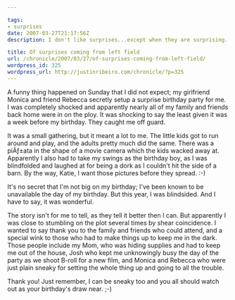 ```yaml
---

tags:
- surprises
date: 2007-03-27T21:17:56Z
description: I don't like surprises...except when they are surprising.

title: Of surprises coming from left field
url: /chronicle/2007/03/27/of-surprises-coming-from-left-field/
wordpress_id: 325
wordpress_url: http://justinribeiro.com/chronicle/?p=325
---
```


A funny thing happened on Sunday that I did not expect; my girlfriend Monica and friend Rebecca secretly setup a surprise birthday party for me.  I was completely shocked and apparently nearly all of my family and friends back home were in on the ploy.  It was shocking to say the least given it was a week before my birthday.  They caught me off guard.


It was a small gathering, but it meant a lot to me.  The little kids got to run around and play, and the adults pretty much did the same.  There was a piÃƒ±ata in the shape of a movie camera which the kids wacked away at.  Apparently I also had to take my swings as the birthday boy, as I was blindfolded and laughed at for being a dork as I couldn't hit the side of a barn.  By the way, Katie, I want those pictures before they spread. :-)


It's no secret that I'm not big on my birthday; I've been known to be unavailable the day of my birthday.  But this year, I was blindsided.  And I have to say, it was wonderful.


The story isn't for me to tell, as they tell it better then I can.  But apparently I was close to stumbling on the plot several times by shear coincidence. I wanted to say thank you to the family and friends who could attend, and a special wink to those who had to make things up to keep me in the dark.  Those people include my Mom, who was hiding supplies and had to keep me out of the house, Josh who kept me unknowingly busy the day of the party as we shoot B-roll for a new film, and Monica and Rebecca who were just plain sneaky for setting the whole thing up and going to all the trouble.


Thank you!  Just remember, I can be sneaky too and you all should watch out as your birthday's draw near. ;-)

